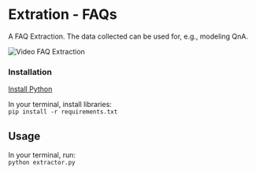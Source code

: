 # Extration - FAQs
A FAQ Extraction. The data collected can be used for, e.g., modeling QnA.<br>

![Video FAQ Extraction](https://media.giphy.com/media/cRPq415XlBFWOLMKdo/giphy.gif)

### Installation
[Install Python](https://www.python.org/downloads/)

In your terminal, install libraries:<br>
`pip install -r requirements.txt`

## Usage
In your terminal, run:<br>
`python extractor.py`
